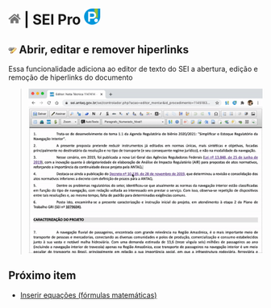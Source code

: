 # [![Home](../img/home.png)](../) |  SEI Pro ![Icone](../img/icon-32.png)

## ![SEI Pro Abrir, editar e remover hiperlinks](../img/icon-abrirlink.png) Abrir, editar e remover hiperlinks 

Essa funcionalidade adiciona ao editor de texto do SEI a abertura, edição e remoção de hiperlinks do documento

> ![Tela Estilo de Tabelas](../img/tela-abrirlinks.gif) 

## Próximo item

- [Inserir equações (fórmulas matemáticas)](../pages/EQUACOES.md)
